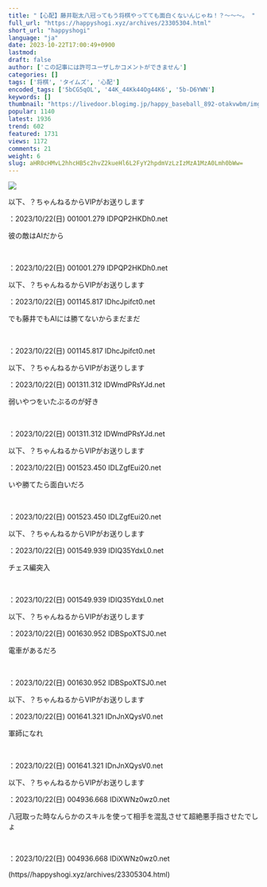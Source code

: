 ```yaml
---
title: "【心配】藤井聡太八冠ってもう将棋やってても面白くないんじゃね！？～～～。 "
full_url: "https://happyshogi.xyz/archives/23305304.html"
short_url: "happyshogi"
language: "ja"
date: 2023-10-22T17:00:49+0900
lastmod: 
draft: false
author: ['この記事には許可ユーザしかコメントができません']
categories: []
tags: ['将棋', 'タイムズ', '心配']
encoded_tags: ['5bCG5qOL', '44K_44Kk44Og44K6', '5b-D6YWN']
keywords: []
thumbnail: "https://livedoor.blogimg.jp/happy_baseball_892-otakvwbm/imgs/8/b/8b06094b-s.jpg"
popular: 1140
latest: 1936
trend: 602
featured: 1731
views: 1172
comments: 21
weight: 6
slug: aHR0cHMvL2hhcHB5c2hvZ2kueHl6L2FyY2hpdmVzLzIzMzA1MzA0Lmh0bWw=
---
```


![](https://livedoor.blogimg.jp/happy_baseball_892-otakvwbm/imgs/8/b/8b06094b-s.jpg)

<div><p id='resuname2'>以下、？ちゃんねるからVIPがお送りします </p>：2023/10/22(日) 001001.279 IDPQP2HKDh0.net<p id='surebody2' class='surebody_PQP2HKDh0net' name='surebodymain'>彼の敵はAIだから </p><br><p>：2023/10/22(日) 001001.279 IDPQP2HKDh0.net</p><p id='resuname3'>以下、？ちゃんねるからVIPがお送りします </p>：2023/10/22(日) 001145.817 IDhcJpifct0.net<p id='surebody3' class='surebody_hcJpifct0net' name='surebodymain'>でも藤井でもAIには勝てないからまだまだ </p><br><p>：2023/10/22(日) 001145.817 IDhcJpifct0.net</p><p id='resuname4'>以下、？ちゃんねるからVIPがお送りします </p>：2023/10/22(日) 001311.312 IDWmdPRsYJd.net<p id='surebody4' class='surebody_WmdPRsYJdnet' name='surebodymain'>弱いやつをいたぶるのが好き </p><br><p>：2023/10/22(日) 001311.312 IDWmdPRsYJd.net</p><p id='resuname5'>以下、？ちゃんねるからVIPがお送りします </p>：2023/10/22(日) 001523.450 IDLZgfEui20.net<p id='surebody5' class='surebody_LZgfEui20net' name='surebodymain'>いや勝てたら面白いだろ </p><br><p>：2023/10/22(日) 001523.450 IDLZgfEui20.net</p><p id='resuname6'>以下、？ちゃんねるからVIPがお送りします </p>：2023/10/22(日) 001549.939 IDIQ35YdxL0.net<p id='surebody6' class='surebody_IQ35YdxL0net' name='surebodymain'>チェス編突入 </p><br><p>：2023/10/22(日) 001549.939 IDIQ35YdxL0.net</p><p id='resuname7'>以下、？ちゃんねるからVIPがお送りします </p>：2023/10/22(日) 001630.952 IDBSpoXTSJ0.net<p id='surebody7' class='surebody_BSpoXTSJ0net' name='surebodymain'>電車があるだろ </p><br><p>：2023/10/22(日) 001630.952 IDBSpoXTSJ0.net</p><p id='resuname8'>以下、？ちゃんねるからVIPがお送りします </p>：2023/10/22(日) 001641.321 IDnJnXQysV0.net<p id='surebody8' class='surebody_nJnXQysV0net' name='surebodymain'>軍師になれ </p><br><p>：2023/10/22(日) 001641.321 IDnJnXQysV0.net</p><p id='resuname9'>以下、？ちゃんねるからVIPがお送りします </p>：2023/10/22(日) 004936.668 IDiXWNz0wz0.net<p id='surebody9' class='surebody_iXWNz0wz0net' name='surebodymain'>八冠取った時なんらかのスキルを使って相手を混乱させて超絶悪手指させたでしょ </p><br><p>：2023/10/22(日) 004936.668 IDiXWNz0wz0.net</p><p id='preview_dispAffi'></p></div>

(https//happyshogi.xyz/archives/23305304.html)

